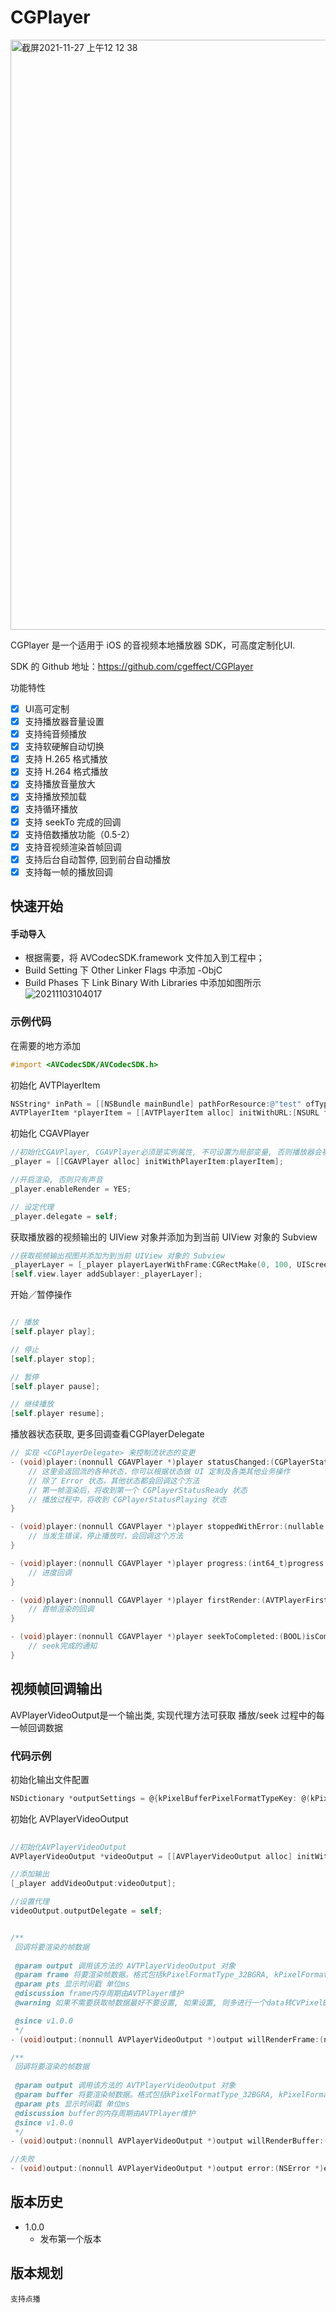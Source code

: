 # CGPlayer
<img width="944" alt="截屏2021-11-27 上午12 12 38" src="https://user-images.githubusercontent.com/15692322/143607953-ad9bb799-8cde-4aa8-be79-125b75d9031e.png">

CGPlayer 是一个适用于 iOS 的音视频本地播放器 SDK，可高度定制化UI. 

SDK 的 Github 地址：https://github.com/cgeffect/CGPlayer

功能特性

- [x] UI高可定制
- [x] 支持播放器音量设置
- [x] 支持纯音频播放
- [x] 支持软硬解自动切换
- [x] 支持 H.265 格式播放
- [x] 支持 H.264 格式播放
- [x] 支持播放音量放大
- [x] 支持播放预加载
- [x] 支持循环播放
- [x] 支持 seekTo 完成的回调
- [x] 支持倍数播放功能（0.5-2）
- [x] 支持音视频渲染首帧回调
- [x] 支持后台自动暂停, 回到前台自动播放
- [x] 支持每一帧的播放回调

## 快速开始

#### 手动导入  

- 根据需要，将 AVCodecSDK.framework 文件加入到工程中；
- Build Setting 下 Other Linker Flags 中添加 -ObjC
- Build Phases 下 Link Binary With Libraries 中添加如图所示
![20211103104017](https://user-images.githubusercontent.com/15692322/140003044-3bf40fbf-2c45-4229-b508-2c14fbc040c8.jpg)

### 示例代码

在需要的地方添加

```Objective-C
#import <AVCodecSDK/AVCodecSDK.h>
```

初始化 AVTPlayerItem

```Objective-C
NSString* inPath = [[NSBundle mainBundle] pathForResource:@"test" ofType:@"mp4"];
AVTPlayerItem *playerItem = [[AVTPlayerItem alloc] initWithURL:[NSURL fileURLWithPath:inPath]];
```

初始化 CGAVPlayer

```Objective-C
//初始化CGAVPlayer, CGAVPlayer必须是实例属性, 不可设置为局部变量, 否则播放器会被销毁
_player = [[CGAVPlayer alloc] initWithPlayerItem:playerItem];

//开启渲染, 否则只有声音
_player.enableRender = YES; 

// 设定代理
_player.delegate = self;
```

获取播放器的视频输出的 UIView 对象并添加为到当前 UIView 对象的 Subview

```Objective-C
//获取视频输出视图并添加为到当前 UIView 对象的 Subview
_playerLayer = [_player playerLayerWithFrame:CGRectMake(0, 100, UIScreen.mainScreen.bounds.size.width, UIScreen.mainScreen.bounds.size.width)];
[self.view.layer addSublayer:_playerLayer];
```

开始／暂停操作

```Objective-C

// 播放
[self.player play];

// 停止
[self.player stop];

// 暂停
[self.player pause];

// 继续播放
[self.player resume];
```

播放器状态获取, 更多回调查看CGPlayerDelegate
```Objective-C
// 实现 <CGPlayerDelegate> 来控制流状态的变更
- (void)player:(nonnull CGAVPlayer *)player statusChanged:(CGPlayerStatus)status {
    // 这里会返回流的各种状态，你可以根据状态做 UI 定制及各类其他业务操作
    // 除了 Error 状态，其他状态都会回调这个方法
    // 第一帧渲染后，将收到第一个 CGPlayerStatusReady 状态
    // 播放过程中，将收到 CGPlayerStatusPlaying 状态
}

- (void)player:(nonnull CGAVPlayer *)player stoppedWithError:(nullable NSError *)error {
    // 当发生错误，停止播放时，会回调这个方法
}

- (void)player:(nonnull CGAVPlayer *)player progress:(int64_t)progress {
    // 进度回调
}

- (void)player:(nonnull CGAVPlayer *)player firstRender:(AVTPlayerFirstRenderType)firstRenderType {
    // 首帧渲染的回调
}

- (void)player:(nonnull CGAVPlayer *)player seekToCompleted:(BOOL)isCompleted {
    // seek完成的通知
}
```

## 视频帧回调输出
AVPlayerVideoOutput是一个输出类, 实现代理方法可获取 播放/seek 过程中的每一帧回调数据

### 代码示例
初始化输出文件配置
```Objective-C
NSDictionary *outputSettings = @{kPixelBufferPixelFormatTypeKey: @(kPixelFormatType_32BGRA)};
```

初始化 AVPlayerVideoOutput

```Objective-C
    
//初始化AVPlayerVideoOutput
AVPlayerVideoOutput *videoOutput = [[AVPlayerVideoOutput alloc] initWithOutputSettings:outputSettings];

//添加输出
[_player addVideoOutput:videoOutput];

//设置代理
videoOutput.outputDelegate = self;

```

```Objective-C

/**
 回调将要渲染的帧数据
 
 @param output 调用该方法的 AVTPlayerVideoOutput 对象
 @param frame 将要渲染帧数据。格式包括kPixelFormatType_32BGRA, kPixelFormatType_420YpCbCr8
 @param pts 显示时间戳 单位ms
 @discussion frame内存周期由AVTPlayer维护
 @warning 如果不需要获取帧数据最好不要设置, 如果设置, 则多进行一个data转CVPixelBufferRef

 @since v1.0.0
 */
- (void)output:(nonnull AVPlayerVideoOutput *)output willRenderFrame:(nullable CVPixelBufferRef)frame pts:(int64_t)pts;

/**
 回调将要渲染的帧数据
 
 @param output 调用该方法的 AVTPlayerVideoOutput 对象
 @param buffer 将要渲染帧数据。格式包括kPixelFormatType_32BGRA, kPixelFormatType_420YpCbCr8
 @param pts 显示时间戳 单位ms
 @discussion buffer的内存周期由AVTPlayer维护
 @since v1.0.0
 */
- (void)output:(nonnull AVPlayerVideoOutput *)output willRenderBuffer:(nullable UInt8 *)buffer pts:(int64_t)pts width:(NSInteger)width height:(NSInteger)height;

//失败
- (void)output:(nonnull AVPlayerVideoOutput *)output error:(NSError *)error;

```

## 版本历史
- 1.0.0
    - 发布第一个版本

## 版本规划
    支持点播
